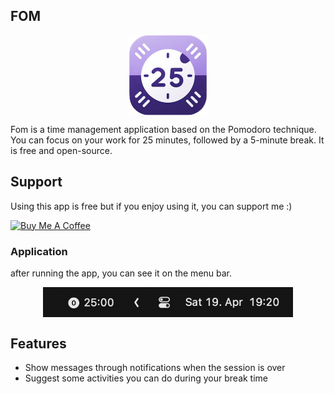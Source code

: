 ## FOM

<p align="center">
 <img src="/screenshots/logo.png" align="center" width = 128  />
</p>

Fom is a time management application based on the Pomodoro technique. You can focus on your work for 25 minutes, followed by a 5-minute break. It is free and open-source.

## Support
Using this app is free but if you enjoy using it, you can support me :)

<a href="https://buymeacoffee.com/farhadpublw" target="_blank">
    <img src="https://cdn.buymeacoffee.com/buttons/v2/default-yellow.png" alt="Buy Me A Coffee" style="height: 60px !important;width: 217px !important;">
</a>


### Application
after running the app, you can see it on the menu bar.

<p align="center">
 <img src="/screenshots/app.png" align="center" width = 400px  />
</p>


## Features
- Show messages through notifications when the session is over
- Suggest some activities you can do during your break time
